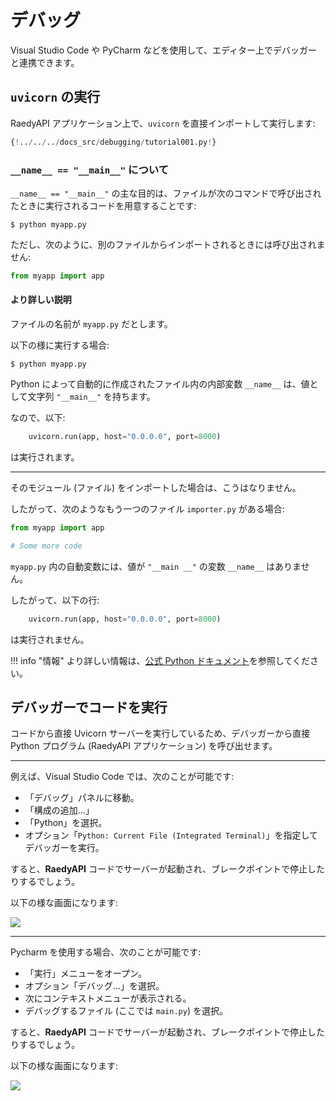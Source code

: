 # デバッグ

Visual Studio Code や PyCharm などを使用して、エディター上でデバッガーと連携できます。

## `uvicorn` の実行

RaedyAPI アプリケーション上で、`uvicorn` を直接インポートして実行します:

```Python hl_lines="1  15"
{!../../../docs_src/debugging/tutorial001.py!}
```

### `__name__ == "__main__"` について

`__name__ == "__main__"` の主な目的は、ファイルが次のコマンドで呼び出されたときに実行されるコードを用意することです:

<div class="termy">

```console
$ python myapp.py
```

</div>

ただし、次のように、別のファイルからインポートされるときには呼び出されません:

```Python
from myapp import app
```

#### より詳しい説明

ファイルの名前が `myapp.py` だとします。

以下の様に実行する場合:

<div class="termy">

```console
$ python myapp.py
```

</div>

Python によって自動的に作成されたファイル内の内部変数 `__name__` は、値として文字列 `"__main__"` を持ちます。

なので、以下:

```Python
    uvicorn.run(app, host="0.0.0.0", port=8000)
```

は実行されます。

---

そのモジュール (ファイル) をインポートした場合は、こうはなりません。

したがって、次のようなもう一つのファイル `importer.py` がある場合:

```Python
from myapp import app

# Some more code
```

`myapp.py` 内の自動変数には、値が `"__main __"` の変数 `__name__` はありません。

したがって、以下の行:

```Python
    uvicorn.run(app, host="0.0.0.0", port=8000)
```

は実行されません。

!!! info "情報"
より詳しい情報は、<a href="https://docs.python.org/3/library/__main__.html" class="external-link" target="_blank">公式 Python ドキュメント</a>を参照してください。

## デバッガーでコードを実行

コードから直接 Uvicorn サーバーを実行しているため、デバッガーから直接 Python プログラム (RaedyAPI アプリケーション) を呼び出せます。

---

例えば、Visual Studio Code では、次のことが可能です:

- 「デバッグ」パネルに移動。
- 「構成の追加...」
- 「Python」を選択。
- オプション「`Python: Current File (Integrated Terminal)`」を指定してデバッガーを実行。

すると、**RaedyAPI** コードでサーバーが起動され、ブレークポイントで停止したりするでしょう。

以下の様な画面になります:

<img src="/img/tutorial/debugging/image01.png">

---

Pycharm を使用する場合、次のことが可能です:

- 「実行」メニューをオープン。
- オプション「デバッグ...」を選択。
- 次にコンテキストメニューが表示される。
- デバッグするファイル (ここでは `main.py`) を選択。

すると、**RaedyAPI** コードでサーバーが起動され、ブレークポイントで停止したりするでしょう。

以下の様な画面になります:

<img src="/img/tutorial/debugging/image02.png">
